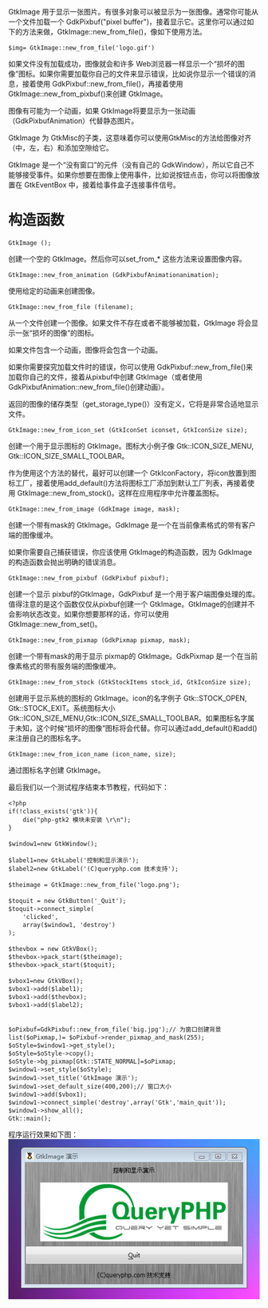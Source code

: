 GtkImage 用于显示一张图片。有很多对象可以被显示为一张图像。通常你可能从一个文件加载一个 GdkPixbuf("pixel buffer")，接着显示它。这里你可以通过如下的方法来做，GtkImage::new_from_file()，像如下使用方法。
~~~
$img= GtkImage::new_from_file('logo.gif')
~~~

如果文件没有加载成功，图像就会和许多 Web浏览器一样显示一个“损坏的图像”图标。如果你需要加载你自己的文件来显示错误，比如说你显示一个错误的消息，接着使用 GdkPixbuf::new_from_file()，再接着使用 GtkImage::new_from_pixbuf()来创建 GtkImage。

图像有可能为一个动画，如果 GtkImage将要显示为一张动画（GdkPixbufAnimation）代替静态图片。

GtkImage 为 GtkMisc的子类，这意味着你可以使用GtkMisc的方法给图像对齐（中，左，右）和添加空隙给它。

GtkImage 是一个“没有窗口”的元件（没有自己的 GdkWindow），所以它自己不能够接受事件。如果你想要在图像上使用事件，比如说按钮点击，你可以将图像放置在 GtkEventBox 中，接着给事件盒子连接事件信号。

# 构造函数
~~~
GtkImage (); 
~~~

创建一个空的 GtkImage。然后你可以set_from_* 这些方法来设置图像内容。
~~~
GtkImage::new_from_animation (GdkPixbufAnimationanimation);   
~~~

使用给定的动画来创建图像。
~~~
GtkImage::new_from_file (filename);  
~~~

从一个文件创建一个图像。如果文件不存在或者不能够被加载，GtkImage 将会显示一张“损坏的图像”的图标。

如果文件包含一个动画，图像将会包含一个动画。

如果你需要探究加载文件时的错误，你可以使用 GdkPixbuf::new_from_file()来加载你自己的文件，接着从pixbuf中创建 GtkImage（或者使用GdkPixbufAnimation::new_from_file()创建动画）。

返回的图像的储存类型（get_storage_type()）没有定义，它将是非常合适地显示文件。
~~~
GtkImage::new_from_icon_set (GtkIconSet iconset, GtkIconSize size);   
~~~

创建一个用于显示图标的 GtkImage。图标大小例子像 Gtk::ICON_SIZE_MENU, Gtk::ICON_SIZE_SMALL_TOOLBAR。

作为使用这个方法的替代，最好可以创建一个 GtkIconFactory，将icon放置到图标工厂，接着使用add_default()方法将图标工厂添加到默认工厂列表，再接着使用 GtkImage::new_from_stock()。这样在应用程序中允许覆盖图标。
~~~
GtkImage::new_from_image (GdkImage image, mask);   
~~~

创建一个带有mask的 GtkImage。GdkImage 是一个在当前像素格式的带有客户端的图像缓冲。

如果你需要自己捕获错误，你应该使用 GtkImage的构造函数，因为 GdkImage 的构造函数会抛出明确的错误消息。
~~~
GtkImage::new_from_pixbuf (GdkPixbuf pixbuf);   
~~~

创建一个显示 pixbuf的GtkImage，GdkPixbuf 是一个用于客户端图像处理的库。值得注意的是这个函数仅仅从pixbuf创建一个 GtkImage。GtkImage的创建并不会影响状态改变。如果你想要那样的话，你可以使用 GtkImage::new_from_set()。
~~~
GtkImage::new_from_pixmap (GdkPixmap pixmap, mask);   
~~~

创建一个带有mask的用于显示 pixmap的 GtkImage。GdkPixmap 是一个在当前像素格式的带有服务端的图像缓冲。
~~~
GtkImage::new_from_stock (GtkStockItems stock_id, GtkIconSize size);   
~~~

创建用于显示系统的图标的 GtkImage。icon的名字例子 Gtk::STOCK_OPEN, Gtk::STOCK_EXIT。系统图标大小 Gtk::ICON_SIZE_MENU,Gtk::ICON_SIZE_SMALL_TOOLBAR。如果图标名字属于未知，这个时候“损坏的图像”图标将会代替。你可以通过add_default()和add()来注册自己的图标名字。
~~~
GtkImage::new_from_icon_name (icon_name, size);   
~~~

通过图标名字创建 GtkImage。

最后我们以一个测试程序结束本节教程，代码如下：
~~~
<?php       
if(!class_exists('gtk')){       
    die("php-gtk2 模块未安装 \r\n");      
}   
  
$window1=new GtkWindow();   
  
$label1=new GtkLabel('控制和显示演示');   
$label2=new GtkLabel('(C)queryphp.com 技术支持');   
  
$theimage = GtkImage::new_from_file('logo.png');   
  
$toquit = new GtkButton('_Quit');   
$toquit->connect_simple(   
    'clicked',   
    array($window1, 'destroy')   
);   
  
$thevbox = new GtkVBox();   
$thevbox->pack_start($theimage);   
$thevbox->pack_start($toquit);   
  
$vbox1=new GtkVBox();   
$vbox1->add($label1);   
$vbox1->add($thevbox);   
$vbox1->add($label2);   
  
  
$oPixbuf=GdkPixbuf::new_from_file('big.jpg');// 为窗口创建背景   
list($oPixmap,)= $oPixbuf->render_pixmap_and_mask(255);   
$oStyle=$window1->get_style();   
$oStyle=$oStyle->copy();   
$oStyle->bg_pixmap[Gtk::STATE_NORMAL]=$oPixmap;   
$window1->set_style($oStyle);   
$window1->set_title('GtkImage 演示');   
$window1->set_default_size(400,200);// 窗口大小   
$window1->add($vbox1);   
$window1->connect_simple('destroy',array('Gtk','main_quit'));   
$window1->show_all();   
Gtk::main();
~~~  

程序运行效果如下图：
![](image/screenshot_1482555778635.png)